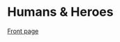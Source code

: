 Humans & Heroes
===============
[Front page](http://skyspiral7.github.io/Humans-and-Heroes/the-basics/index.html)
